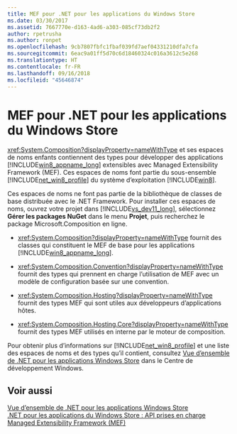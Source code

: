 ```yaml
---
title: MEF pour .NET pour les applications du Windows Store
ms.date: 03/30/2017
ms.assetid: 7667770e-d163-4ad6-a303-085cf73db2f2
author: rpetrusha
ms.author: ronpet
ms.openlocfilehash: 9cb7807fbfc1fbaf039fd7aef04331210dfa7cfa
ms.sourcegitcommit: 6eac9a01ff5d70c6d18460324c016a3612c5e268
ms.translationtype: HT
ms.contentlocale: fr-FR
ms.lasthandoff: 09/16/2018
ms.locfileid: "45646874"
---
```

# <a name="mef-for-net-for-windows-store-apps"></a>MEF pour .NET pour les applications du Windows Store
<xref:System.Composition?displayProperty=nameWithType> et ses espaces de noms enfants contiennent des types pour développer des applications [!INCLUDE[win8_appname_long](../../../includes/win8-appname-long-md.md)] extensibles avec Managed Extensibility Framework (MEF). Ces espaces de noms font partie du sous-ensemble [!INCLUDE[net_win8_profile](../../../includes/net-win8-profile-md.md)] du système d’exploitation [!INCLUDE[win8](../../../includes/win8-md.md)].  
  
 Ces espaces de noms ne font pas partie de la bibliothèque de classes de base distribuée avec le .NET Framework. Pour installer ces espaces de noms, ouvrez votre projet dans [!INCLUDE[vs_dev11_long](../../../includes/vs-dev11-long-md.md)], sélectionnez **Gérer les packages NuGet** dans le menu **Projet**, puis recherchez le package Microsoft.Composition en ligne.  
  
-   <xref:System.Composition?displayProperty=nameWithType> fournit des classes qui constituent le MEF de base pour les applications [!INCLUDE[win8_appname_long](../../../includes/win8-appname-long-md.md)].  
  
-   <xref:System.Composition.Convention?displayProperty=nameWithType> fournit des types qui prennent en charge l’utilisation de MEF avec un modèle de configuration basée sur une convention.  
  
-   <xref:System.Composition.Hosting?displayProperty=nameWithType> fournit des types MEF qui sont utiles aux développeurs d’applications hôtes.  
  
-   <xref:System.Composition.Hosting.Core?displayProperty=nameWithType> fournit des types MEF utilisés en interne par le moteur de composition.  
  
 Pour obtenir plus d’informations sur [!INCLUDE[net_win8_profile](../../../includes/net-win8-profile-md.md)] et une liste des espaces de noms et des types qu’il contient, consultez [Vue d’ensemble de .NET pour les applications Windows Store](https://go.microsoft.com/fwlink/p/?LinkID=238312) dans le Centre de développement Windows.  
  
## <a name="see-also"></a>Voir aussi  
 [Vue d’ensemble de .NET pour les applications Windows Store](https://go.microsoft.com/fwlink/p/?LinkID=238312)  
 [.NET pour les applications du Windows Store : API prises en charge](https://go.microsoft.com/fwlink/p/?LinkID=247912)  
 [Managed Extensibility Framework (MEF)](../../../docs/framework/mef/index.md)
